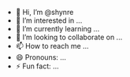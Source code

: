 - 👋 Hi, I’m @shynre
- 👀 I’m interested in ...
- 🌱 I’m currently learning ...
- 💞️ I’m looking to collaborate on ...
- 📫 How to reach me ...
- 😄 Pronouns: ...
- ⚡ Fun fact: ...

<!---
shynre/shynre is a ✨ special ✨ repository because its `README.md` (this file) appears on your GitHub profile.
You can click the Preview link to take a look at your changes.
--->
